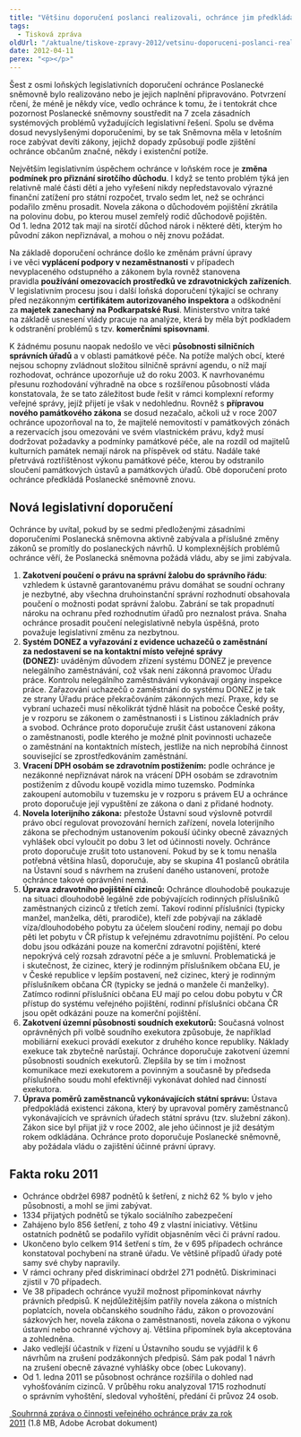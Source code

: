 ```yaml
---
title: "Většinu doporučení poslanci realizovali, ochránce jim předkládá 7 dalších"
tags:
  - Tisková zpráva
oldUrl: "/aktualne/tiskove-zpravy-2012/vetsinu-doporuceni-poslanci-realizovali-ochrance-jim-predklada-7-dalsich"
date: 2012-04-11
perex: "<p></p>"
---
```


<!-- imported from the old website -->

<p>Šest z osmi loňských legislativních doporučení ochránce Poslanecké sněmovně bylo realizováno nebo je jejich naplnění připravováno. Potvrzení rčení, že méně je někdy více, vedlo ochránce k tomu, že i tentokrát chce pozornost Poslanecké sněmovny soustředit na 7 zcela zásadních systémových problémů vyžadujících legislativní řešení. Spolu se dvěma dosud nevyslyšenými doporučeními, by se tak Sněmovna měla v letošním roce zabývat devíti zákony, jejichž dopady způsobují podle zjištění ochránce občanům značné, někdy i existenční potíže.</p><p>Největším legislativním úspěchem ochránce v loňském roce je <strong>změna podmínek pro přiznání sirotčího důchodu</strong>. I když se tento problém týká jen relativně malé části dětí a jeho vyřešení nikdy nepředstavovalo výrazné finanční zatížení pro státní rozpočet, trvalo sedm let, než se ochránci podařilo změnu prosadit. Novela zákona o důchodovém pojištění zkrátila na polovinu dobu, po kterou musel zemřelý rodič důchodově pojištěn. Od 1. ledna 2012 tak mají na sirotčí důchod nárok i některé děti, kterým ho původní zákon nepřiznával, a mohou o něj znovu požádat.</p><p>Na základě doporučení ochránce došlo ke změnám právní úpravy i ve věci <strong>vyplácení podpory v nezaměstnanosti</strong> v případech nevyplaceného odstupného a zákonem byla rovněž stanovena pravidla <strong>používání omezovacích prostředků ve zdravotnických zařízeních</strong>. V legislativním procesu jsou i další loňská doporučení týkající se ochrany před nezákonným <strong>certifikátem autorizovaného inspektora</strong> a odškodnění za <strong>majetek zanechaný na Podkarpatské Rusi</strong>. Ministerstvo vnitra také na základě usnesení vlády pracuje na analýze, která by měla být podkladem k odstranění problémů s tzv. <strong>komerčními spisovnami</strong>.</p><p>K žádnému posunu naopak nedošlo ve věci <strong>působnosti silničních správních úřadů</strong> a v oblasti památkové péče. Na potíže malých obcí, které nejsou schopny zvládnout složitou silničně správní agendu, o níž mají rozhodovat, ochránce upozorňuje už do roku 2003. K navrhovanému přesunu rozhodování výhradně na obce s rozšířenou působností vláda konstatovala, že se tato záležitost bude řešit v rámci komplexní reformy veřejné správy, jejíž přijetí je však v nedohlednu. Rovněž s <strong>přípravou nového památkového zákona</strong> se dosud nezačalo, ačkoli už v roce 2007 ochránce upozorňoval na to, že majitelé nemovitostí v památkových zónách a rezervacích jsou omezováni ve svém vlastnickém právu, když musí dodržovat požadavky a podmínky památkové péče, ale na rozdíl od majitelů kulturních památek nemají nárok na příspěvek od státu. Nadále také přetrvává roztříštěnost výkonu památkové péče, kterou by odstranilo sloučení památkových ústavů a památkových úřadů. Obě doporučení proto ochránce předkládá Poslanecké sněmovně znovu.</p><h2>Nová legislativní doporučení </h2><p>Ochránce by uvítal, pokud by se sedmi předloženými zásadními doporučeními Poslanecká sněmovna aktivně zabývala a příslušné změny zákonů se promítly do poslaneckých návrhů. U komplexnějších problémů ochránce věří, že Poslanecká sněmovna požádá vládu, aby se jimi zabývala.</p><ol><li><strong>Zakotvení poučení o právu na správní žalobu do správního řádu</strong>: vzhledem k ústavně garantovanému právu domáhat se soudní ochrany je nezbytné, aby všechna druhoinstanční správní rozhodnutí obsahovala poučení o možnosti podat správní žalobu. Zabrání se tak propadnutí nároku na ochranu před rozhodnutím úřadů pro neznalost práva. Snaha ochránce prosadit poučení nelegislativně nebyla úspěšná, proto považuje legislativní změnu za nezbytnou.</li><li><strong>Systém DONEZ a vyřazování z evidence uchazečů o zaměstnání za nedostavení se na kontaktní místo veřejné správy (DONEZ):</strong> uváděným důvodem zřízení systému DONEZ je prevence nelegálního zaměstnávání, což však není zákonná pravomoc Úřadu práce. Kontrolu nelegálního zaměstnávání vykonávají orgány inspekce práce. Zařazování uchazečů o zaměstnání do systému DONEZ je tak ze strany Úřadu práce překračováním zákonných mezí. Praxe, kdy se vybraní uchazeči musí několikrát týdně hlásit na pobočce České pošty, je v rozporu se zákonem o zaměstnanosti i s Listinou základních práv a svobod. Ochránce proto doporučuje zrušit část ustanovení zákona o zaměstnanosti, podle kterého je možné plnit povinnosti uchazeče o zaměstnání na kontaktních místech, jestliže na nich neprobíhá činnost související se zprostředkováním zaměstnání.</li><li><strong>Vracení DPH osobám se zdravotním postižením:</strong> podle ochránce je nezákonné nepřiznávat nárok na vrácení DPH osobám se zdravotním postižením z důvodu koupě vozidla mimo tuzemsko. Podmínka zakoupení automobilu v tuzemsku je v rozporu s právem EU a ochránce proto doporučuje její vypuštění ze zákona o dani z přidané hodnoty.</li><li><strong>Novela loterijního zákona:</strong> přestože Ústavní soud výslovně potvrdil právo obcí regulovat provozování herních zařízení, novela loterijního zákona se přechodným ustanovením pokouší účinky obecně závazných vyhlášek obcí vyloučit po dobu 3 let od účinnosti novely. Ochránce proto doporučuje zrušit toto ustanovení. Pokud by se k tomu nenašla potřebná většina hlasů, doporučuje, aby se skupina 41 poslanců obrátila na Ústavní soud s návrhem na zrušení daného ustanovení, protože ochránce takové oprávnění nemá.</li><li><strong>Úprava zdravotního pojištění cizinců:</strong> Ochránce dlouhodobě poukazuje na situaci dlouhodobě legálně zde pobývajících rodinných příslušníků zaměstnaných cizinců z třetích zemí. Takoví rodinní příslušníci (typicky manžel, manželka, děti, prarodiče), kteří zde pobývají na základě víza/dlouhodobého pobytu za účelem sloučení rodiny, nemají po dobu pěti let pobytu v ČR přístup k veřejnému zdravotnímu pojištění. Po celou dobu jsou odkázáni pouze na komerční zdravotní pojištění, které nepokrývá celý rozsah zdravotní péče a je smluvní. Problematická je i skutečnost, že cizinec, který je rodinným příslušníkem občana EU, je v České republice v lepším postavení, než cizinec, který je rodinným příslušníkem občana ČR (typicky se jedná o manžele či manželky). Zatímco rodinní příslušníci občana EU mají po celou dobu pobytu v ČR přístup do systému veřejného pojištění, rodinní příslušníci občana ČR jsou opět odkázáni pouze na komerční pojištění.</li><li><strong>Zakotvení územní působnosti soudních exekutorů:</strong> Současná volnost oprávněných při volbě soudního exekutora způsobuje, že například mobiliární exekuci provádí exekutor z druhého konce republiky. Náklady exekuce tak zbytečně narůstají. Ochránce doporučuje zakotvení územní působnosti soudních exekutorů. Zlepšila by se tím i možnost komunikace mezi exekutorem a povinným a současně by předseda příslušného soudu mohl efektivněji vykonávat dohled nad činností exekutora.</li><li><strong>Úprava poměrů zaměstnanců vykonávajících státní správu:</strong> Ústava předpokládá existenci zákona, který by upravoval poměry zaměstnanců vykonávajících ve správních úřadech státní správu (tzv. služební zákon). Zákon sice byl přijat již v roce 2002, ale jeho účinnost je již desátým rokem odkládána. Ochránce proto doporučuje Poslanecké sněmovně, aby požádala vládu o zajištění účinné právní úpravy.</li></ol><h2>Fakta roku 2011</h2><ul><li>Ochránce obdržel 6987 podnětů k šetření, z nichž 62 % bylo v jeho působnosti, a mohl se jimi zabývat.</li><li>1334 přijatých podnětů se týkalo sociálního zabezpečení</li><li>Zahájeno bylo 856 šetření, z toho 49 z vlastní iniciativy. Většinu ostatních podnětů se podařilo vyřídit objasněním věci či právní radou.</li><li>Ukončeno bylo celkem 914 šetření s tím, že v 695 případech ochránce konstatoval pochybení na straně úřadu. Ve většině případů úřady poté samy své chyby napravily.</li><li>V rámci ochrany před diskriminací obdržel 271 podnětů. Diskriminaci zjistil v 70 případech.</li><li>Ve 38 případech ochránce využil možnost připomínkovat návrhy právních předpisů. K nejdůležitějším patřily novela zákona o místních poplatcích, novela občanského soudního řádu, zákon o provozování sázkových her, novela zákona o zaměstnanosti, novela zákona o výkonu ústavní nebo ochranné výchovy aj. Většina připomínek byla akceptována a zohledněna.</li><li>Jako vedlejší účastník v řízení u Ústavního soudu se vyjádřil k 6 návrhům na zrušení podzákonných předpisů. Sám pak podal 1 návrh na zrušení obecně závazné vyhlášky obce (obec Lukovany).</li><li>Od 1. ledna 2011 se působnost ochránce rozšířila o dohled nad vyhošťováním cizinců. V průběhu roku analyzoval 1715 rozhodnutí o správním vyhoštění, sledoval vyhoštění, předání či průvoz 24 osob.</li></ul><p><a title="Otevření do nového okna" href="/uploads-import/zpravy_pro_poslaneckou_snemovnu/Souhrnna_zprava_VOP_2011.pdf" target="_blank"><img alt="" src="https://www.ochrance.cz/typo3/ext/od_linkdesc/icons/pdf.gif" class="od_linkdesc_icon" /> Souhrnná zpráva o činnosti veřejného ochránce práv za rok 2011</a> (1.8 MB, Adobe Acrobat dokument)</p>
